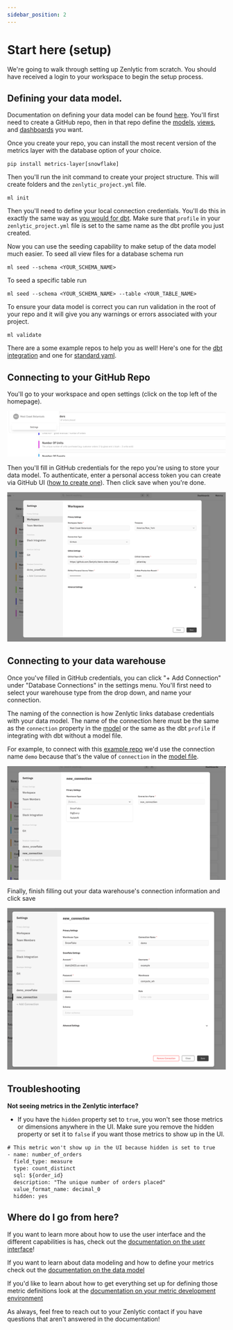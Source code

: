 ```yaml
---
sidebar_position: 2
---
```


# Start here (setup)

We're going to walk through setting up Zenlytic from scratch. You should have received a login to your workspace to begin the setup process.


## Defining your data model.

Documentation on defining your data model can be found [here](./4_data_modeling/1_data_modeling.md). You'll first need to create a GitHub repo, then in that repo define the [models](./4_data_modeling/2_model.md), [views](./4_data_modeling/6_view.md), and [dashboards](./4_data_modeling/3_dashboard.md) you want. 

Once you create your repo, you can install the most recent version of the metrics layer with the database option of your choice.
```
pip install metrics-layer[snowflake]
``` 

Then you'll run the init command to create your project structure. This will create folders and the `zenlytic_project.yml` file. 
```
ml init
```

Then you'll need to define your local connection credentials. You'll do this in exactly the same way as [you would for dbt](https://docs.getdbt.com/dbt-cli/configure-your-profile). Make sure that `profile` in your `zenlytic_project.yml` file is set to the same name as the dbt profile you just created.


Now you can use the seeding capability to make setup of the data model much easier. To seed all view files for a database schema run
```
ml seed --schema <YOUR_SCHEMA_NAME>
``` 
To seed a specific table run 
```
ml seed --schema <YOUR_SCHEMA_NAME> --table <YOUR_TABLE_NAME>
```

To ensure your data model is correct you can run validation in the root of your repo and it will give you any warnings or errors associated with your project.
```
ml validate
```

There are a some example repos to help you as well! Here's one for the [dbt integration](https://github.com/Zenlytic/jaffle_shop) and one for [standard yaml](https://github.com/Zenlytic/demo-data-model).



## Connecting to your GitHub Repo  

You'll go to your workspace and open settings (click on the top left of the homepage).

![open-settings](assets/open-settings.png)


Then you'll fill in GitHub credentials for the repo you're using to store your data model. To authenticate, enter a personal access token you can create via GitHub UI ([how to create one](https://docs.github.com/en/authentication/keeping-your-account-and-data-secure/creating-a-personal-access-token)). Then click save when you're done.

![enter-github-creds](assets/enter-github-creds.png)



## Connecting to your data warehouse

Once you've filled in GitHub credentials, you can click "+ Add Connection" under "Database Connections" in the settings menu. You'll first need to select your warehouse type from the drop down, and name your connection. 

The naming of the connection is how Zenlytic links database credentials with your data model. The name of the connection here must be the same as the `connection` property in the [model](./4_data_modeling/2_model.md) or the same as the dbt `profile` if integrating with dbt without a model file. 

For example, to connect with this [example repo](https://github.com/Zenlytic/demo-data-model) we'd use the connection name `demo` because that's the value of `connection` in the [model file](https://github.com/Zenlytic/demo-data-model/blob/master/models/pure_organics_model.yml).  

![create-connection](assets/create-connection.png)


Finally, finish filling out your data warehouse's connection information and click save

![finish-connection](assets/finish-connection.png)


## Troubleshooting

**Not seeing metrics in the Zenlytic interface?**
* If you have the `hidden` property set to `true`, you won't see those metrics or dimensions anywhere in the UI. Make sure you remove the hidden property or set it to `false` if you want those metrics to show up in the UI. 

```
# This metric won't show up in the UI because hidden is set to true
- name: number_of_orders
  field_type: measure
  type: count_distinct
  sql: ${order_id}
  description: "The unique number of orders placed"
  value_format_name: decimal_0
  hidden: yes
```


## Where do I go from here?

If you want to learn more about how to use the user interface and the different capabilities is has, check out the [documentation on the user interface](./3_zenlytic_ui/1_using_zenlytic.md)!

If you want to learn about data modeling and how to define your metrics check out the [documentation on the data model](./4_data_modeling/1_data_modeling.md)

If you'd like to learn about how to get everything set up for defining those metric definitions look at the [documentation on your metric development environment](./5_development_environment/1_development_environment.md)

As always, feel free to reach out to your Zenlytic contact if you have questions that aren't answered in the documentation!
